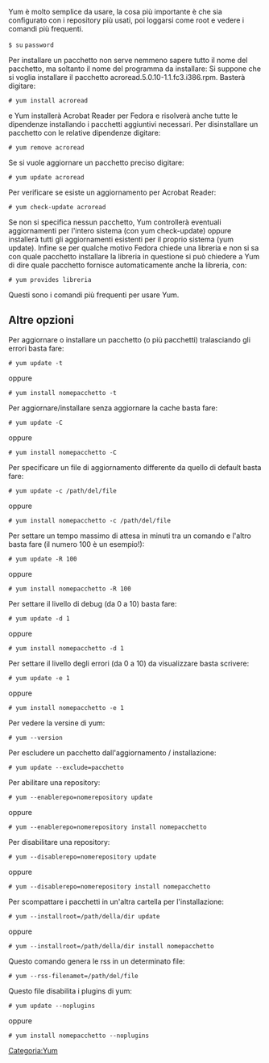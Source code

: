 Yum è molto semplice da usare, la cosa più importante è che sia configurato con i repository più usati, poi loggarsi come root e vedere i comandi più frequenti.

`$ su`
`password`

Per installare un pacchetto non serve nemmeno sapere tutto il nome del pacchetto, ma soltanto il nome del programma da installare:
Si suppone che si voglia installare il pacchetto acroread.5.0.10-1.1.fc3.i386.rpm. Basterà digitare:

`# yum install acroread`

e Yum installerà Acrobat Reader per Fedora e risolverà anche tutte le dipendenze installando i pacchetti aggiuntivi necessari.
Per disinstallare un pacchetto con le relative dipendenze digitare:

`# yum remove acroread`

Se si vuole aggiornare un pacchetto preciso digitare:

`# yum update acroread`

Per verificare se esiste un aggiornamento per Acrobat Reader:

`# yum check-update acroread`

Se non si specifica nessun pacchetto, Yum controllerà eventuali aggiornamenti per l'intero sistema (con yum check-update) oppure installerà tutti gli aggiornamenti esistenti per il proprio sistema (yum update).
Infine se per qualche motivo Fedora chiede una libreria e non si sa con quale pacchetto installare la libreria in questione si può chiedere a Yum di dire quale pacchetto fornisce automaticamente anche la libreria, con:

`# yum provides libreria`

Questi sono i comandi più frequenti per usare Yum.

Altre opzioni
-------------

Per aggiornare o installare un pacchetto (o più pacchetti) tralasciando gli errori basta fare:

`# yum update -t`

oppure

`# yum install nomepacchetto -t`

Per aggiornare/installare senza aggiornare la cache basta fare:

`# yum update -C`

oppure

`# yum install nomepacchetto -C`

Per specificare un file di aggiornamento differente da quello di default basta fare:

`# yum update -c /path/del/file`

oppure

`# yum install nomepacchetto -c /path/del/file`

Per settare un tempo massimo di attesa in minuti tra un comando e l'altro basta fare (il numero 100 è un esempio!):

`# yum update -R 100`

oppure

`# yum install nomepacchetto -R 100`

Per settare il livello di debug (da 0 a 10) basta fare:

`# yum update -d 1`

oppure

`# yum install nomepacchetto -d 1`

Per settare il livello degli errori (da 0 a 10) da visualizzare basta scrivere:

`# yum update -e 1`

oppure

`# yum install nomepacchetto -e 1`

Per vedere la versine di yum:

`# yum --version`

Per escludere un pacchetto dall'aggiornamento / installazione:

`# yum update --exclude=pacchetto`

Per abilitare una repository:

`# yum --enablerepo=nomerepository update`

oppure

`# yum --enablerepo=nomerepository install nomepacchetto`

Per disabilitare una repository:

`# yum --disablerepo=nomerepository update`

oppure

`# yum --disablerepo=nomerepository install nomepacchetto`

Per scompattare i pacchetti in un'altra cartella per l'installazione:

`# yum --installroot=/path/della/dir update`

oppure

`# yum --installroot=/path/della/dir install nomepacchetto`

Questo comando genera le rss in un determinato file:

`# yum --rss-filenamet=/path/del/file`

Questo file disabilita i plugins di yum:

`# yum update --noplugins`

oppure

`# yum install nomepacchetto --noplugins`

<Categoria:Yum>
